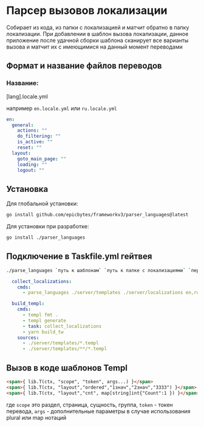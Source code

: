 # Парсер вызовов локализации

Собирает из кода, из папки с локализацией и матчит обратно в папку локализации. При добавлении в шаблон вызова локализации, данное приложение после удачной сборки шаблона сканирует все варианты вызова и матчит их с имеющимися на данный момент переводами

## Формат и название файлов переводов

### Название:

[lang].locale.yml

например `en.locale.yml` или `ru.locale.yml`

```yaml
en:
  general:
    actions: ""
    do_filtering: ""
    is_active: ""
    reset: ""
  layout:
    goto_main_page: ""
    loading: ""
    logout: ""
```

## Установка

Для глобальной установки:
```bash
go install github.com/epicbytes/frameworkv3/parser_languages@latest
```
Для установки при разработке:
```bash
go install ./parser_languages
````

## Подключение в Taskfile.yml гейтвея

```bash
./parse_languages `путь к шаблонам` `путь к папке с локализациями` `перечисление необходимых локалей`
```

```yaml
  collect_localizations:
    cmds:
      - parse_languages ./server/templates ./server/localizations en,ru

  build_templ:
    cmds:
      - templ fmt .
      - templ generate
      - task: collect_localizations
      - yarn build_tw
    sources:
      - ./server/templates/*.templ
      - ./server/templates/**/*.templ
```

## Вызов в коде шаблонов Templ

```html
<span>{ lib.T(ctx, "scope", "token", args...) }</span>
<span>{ lib.T(ctx, "layout","ordered","1знач","2знач","3333") }</span>
<span>{ lib.T(ctx, "layout","cnt", map[string]int{"Count":1 }) }</span>
```

где `scope` это раздел, страница, сущность, группа, `token` - токен перевода, `args` - дополнительные параметры в случае использования plural или map нотаций